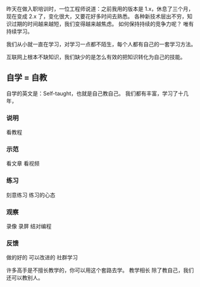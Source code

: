 昨天在做入职培训时，一位工程师说道：之前我用的版本是 1.x，休息了三个月，现在变成 2.x 了，变化很大，又要花好多时间去熟悉。
各种新技术层出不穷，知识过期的时间越来越短，我们变得越来越焦虑。
如何保持持续的竞争力呢？
唯有持续学习。

我们从小就一直在学习，对学习一点都不陌生，每个人都有自己的一套学习方法。

互联网上根本不缺知识，我们缺少的是怎么有效的把知识转化为自己的技能。

## 自学 = 自教
自学的英文是：Self-taught，也就是自己教自己。
我们都有丰富，学习了十几年，

### 说明
看教程

### 示范
看文章
看视频

### 练习
刻意练习
练习的心态

### 观察
录像
录屏
结对编程

### 反馈
做的好的
可以改进的
社群学习

许多高手是不擅长教学的，你可以用这个套路去学。
教学相长
除了教自己，我们还可以教别人。